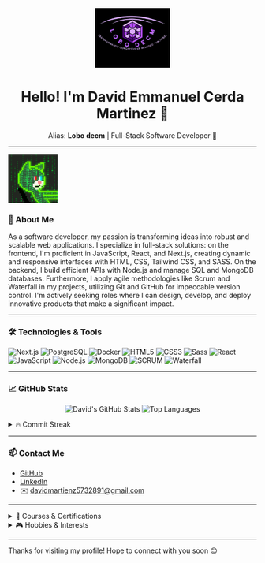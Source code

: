 <div align="center" border-radius="50%">
  <img src="logo_david.png" width="30%">
</div>
<h1 align="center">Hello! I'm David Emmanuel Cerda Martinez 👋</h1>
</div>
<p align="center">
  Alias: <strong>Lobo decm</strong> | Full-Stack Software Developer 🚀
</p>

---

<div align="left"><img src="tenor.gif" align="center" width="100px"><div>

### 💼 About Me
As a software developer, my passion is transforming ideas into robust and scalable web applications. I specialize in full-stack solutions: on the frontend, I'm proficient in JavaScript, React, and Next.js, creating dynamic and responsive interfaces with HTML, CSS, Tailwind CSS, and SASS. On the backend, I build efficient APIs with Node.js and manage SQL and MongoDB databases. Furthermore, I apply agile methodologies like Scrum and Waterfall in my projects, utilizing Git and GitHub for impeccable version control. I'm actively seeking roles where I can design, develop, and deploy innovative products that make a significant impact.

---

### 🛠️ Technologies & Tools
  
![Next.js](https://img.shields.io/badge/-Next.js-000000?logo=nextdotjs&logoColor=white)
![PostgreSQL](https://img.shields.io/badge/-PostgreSQL-336791?logo=postgresql&logoColor=white)
![Docker](https://img.shields.io/badge/-Docker-2496ED?logo=docker&logoColor=white)
![HTML5](https://img.shields.io/badge/-HTML5-E34F26?logo=html5&logoColor=white)
![CSS3](https://img.shields.io/badge/-CSS3-1572B6?logo=css3)
![Sass](https://img.shields.io/badge/-Sass-CC6699?logo=sass&logoColor=white)
![React](https://img.shields.io/badge/-React-61DAFB?logo=react&logoColor=black)
![JavaScript](https://img.shields.io/badge/-JavaScript-F7DF1E?logo=javascript&logoColor=black)
![Node.js](https://img.shields.io/badge/-Node.js-339933?logo=nodedotjs&logoColor=white)
![MongoDB](https://img.shields.io/badge/-MongoDB-47A248?logo=mongodb&logoColor=white)
![SCRUM](https://img.shields.io/badge/-SCRUM-007ACC?logo=scrum&logoColor=white)
![Waterfall](https://img.shields.io/badge/-Waterfall-0052CC)

---

### 📈 GitHub Stats
<p align="center">
  <img alt="David's GitHub Stats" src="https://github-readme-stats.vercel.app/api?username=lobodecm&show_icons=true&theme=dark&hide_title=true" />
  <img alt="Top Languages" src="https://github-readme-stats.vercel.app/api/top-langs/?username=lobodecm&layout=compact&theme=dark&hide_title=true" />
</p>

<details>
  <summary>🔥 Commit Streak</summary>
  <p align="center">
    <img alt="GitHub Streak" src="https://github-readme-streak-stats.herokuapp.com/?user=lobodecm&theme=dark" />
  </p>
</details>

---

### 📫 Contact Me
- [GitHub](https://github.com/lobodecm)  
- [LinkedIn](https://linkedin.com/in/david-emmanuel-cerda-martinez-854592251)  
- ✉️ davidmartienz5732891@gmail.com

---

<details>
<summary>🎯 Courses & Certifications</summary>

- Database Course  
- Remote Work Course  
- English Certification B2 Level  
</details>

<details>
<summary>🎮 Hobbies & Interests</summary>

- 🏀 Basketball  
- 🎹 Playing Piano  
- 🎧 Listening to Music  
- 🎮 Playing Video Games  
- ♟️ Strategy Games & Boardgames  
</details>

---

Thanks for visiting my profile! Hope to connect with you soon 😊
